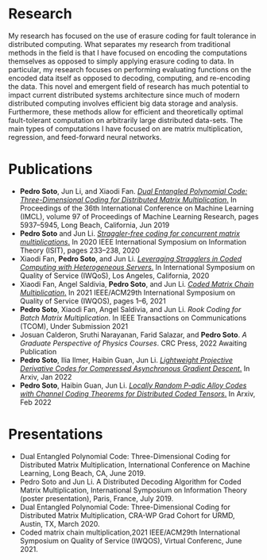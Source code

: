 
# Research
My research has focused on the use of erasure coding for fault tolerance in distributed computing.
What separates my research from traditional methods in the field is that I have focused on encoding the computations themselves as opposed to simply applying erasure coding to data.
In particular, my research focuses on performing evaluating functions on the encoded data itself as opposed to decoding, computing, and re-encoding the data.
This novel and emergent field of research has much potential to impact current distributed systems architecture since much of modern distributed computing involves efficient big data storage and analysis.
Furthermore, these methods allow for efficient and theoretically optimal fault-tolerant computation on arbitrarily large distributed data-sets.
The main types of computations I have focused on are matrix multiplication, regression, and feed-forward neural networks.

# Publications
+ <b>Pedro Soto</b>, Jun Li, and Xiaodi Fan. [*Dual Entangled Polynomial Code: Three-Dimensional Coding for Distributed Matrix Multiplication*.](https://proceedings.mlr.press/v97/soto19a.html) In Proceedings of the 36th International Conference on Machine Learning (IMCL), volume 97 of Proceedings of Machine Learning Research, pages 5937–5945, Long Beach, California, Jun 2019
+ <b>Pedro Soto</b> and Jun Li.  [*Straggler-free coding for concurrent matrix multiplications*.](https://ieeexplore.ieee.org/document/9174239)  In 2020 IEEE International Symposium on Information Theory (ISIT), pages 233–238, 2020
+ Xiaodi Fan, <b>Pedro Soto</b>, and Jun Li. [*Leveraging Stragglers in Coded Computing with Heterogeneous Servers*.](https://ieeexplore.ieee.org/document/9213028) In International Symposium on Quality of Service (IWQoS), Los Angeles, California, 2020
+ Xiaodi Fan, Angel Saldivia, <b>Pedro Soto</b>, and Jun Li. [*Coded Matrix Chain Multiplication*.](https://ieeexplore.ieee.org/document/9521282) In 2021 IEEE/ACM29th International Symposium on Quality of Service (IWQOS), pages 1–6, 2021
+ <b>Pedro Soto</b>, Xiaodi Fan, Angel Saldivia, and Jun Li. *Rook Coding for Batch Matrix Multiplication*. In IEEE Transactions on Communications (TCOM), Under Submission 2021
+ Josuan Calderon, Sruthi Narayanan, Farid Salazar, and <b>Pedro Soto</b>. *A Graduate Perspective of Physics Courses*. CRC Press, 2022 Awaiting Publication
+ <b>Pedro Soto</b>, Ilia Ilmer, Haibin Guan, Jun Li. [*Lightweight Projective Derivative Codes for Compressed Asynchronous Gradient Descent*.](https://arxiv.org/abs/2201.12990) In Arxiv, Jan 2022
+ <b>Pedro Soto</b>, Haibin Guan, Jun Li. [*Locally Random P-adic Alloy Codes with Channel Coding Theorems for Distributed Coded Tensors*.](https://arxiv.org/abs/2202.03469v2) In Arxiv, Feb 2022


# Presentations
+ Dual Entangled Polynomial Code: Three-Dimensional Coding for Distributed Matrix Multiplication, International Conference on Machine Learning, Long Beach, CA, June 2019.
+ Pedro Soto and Jun Li. A Distributed Decoding Algorithm for Coded Matrix Multiplication, International Symposium on Information Theory (poster presentation), Paris, France, July 2019.
+ Dual Entangled Polynomial Code: Three-Dimensional Coding for Distributed Matrix Multiplication, CRA-WP Grad Cohort for URMD, Austin, TX, March 2020.
+ Coded matrix chain multiplication,2021 IEEE/ACM29th International Symposium on Quality of Service (IWQOS), Virtual Conferenc, June 2021.
